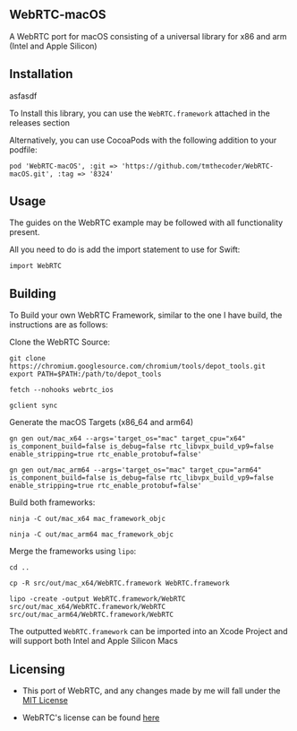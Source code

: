 ## WebRTC-macOS

A WebRTC port for macOS consisting of a universal library for x86 and arm (Intel and Apple Silicon)

## Installation

asfasdf

To Install this library, you can use the `WebRTC.framework` attached in the releases section

Alternatively, you can use CocoaPods with the following addition to your podfile:

```
pod 'WebRTC-macOS', :git => 'https://github.com/tmthecoder/WebRTC-macOS.git', :tag => '8324'
```

## Usage

The guides on the WebRTC example may be followed with all functionality present.

All you need to do is add the import statement to use for Swift:

``` 
import WebRTC
```

## Building
To Build your own WebRTC Framework, similar to the one I have build,
the instructions are as follows:

Clone the WebRTC Source:

```
git clone https://chromium.googlesource.com/chromium/tools/depot_tools.git
export PATH=$PATH:/path/to/depot_tools

fetch --nohooks webrtc_ios

gclient sync
```

Generate the macOS Targets (x86_64 and arm64)

```
gn gen out/mac_x64 --args='target_os="mac" target_cpu="x64" is_component_build=false is_debug=false rtc_libvpx_build_vp9=false enable_stripping=true rtc_enable_protobuf=false'

gn gen out/mac_arm64 --args='target_os="mac" target_cpu="arm64" is_component_build=false is_debug=false rtc_libvpx_build_vp9=false enable_stripping=true rtc_enable_protobuf=false'

```

Build both frameworks:

```
ninja -C out/mac_x64 mac_framework_objc

ninja -C out/mac_arm64 mac_framework_objc
```

Merge the frameworks using `lipo`:

```
cd ..

cp -R src/out/mac_x64/WebRTC.framework WebRTC.framework

lipo -create -output WebRTC.framework/WebRTC src/out/mac_x64/WebRTC.framework/WebRTC src/out/mac_arm64/WebRTC.framework/WebRTC
```
The outputted `WebRTC.framework` can be imported into an Xcode Project and will support both Intel and Apple Silicon Macs

## Licensing

- This port of WebRTC, and any changes made by me will fall under the [MIT License](https://github.com/tmthecoder/WebRTC-macOS/blob/main/LICENSE)

- WebRTC's license can be found [here](https://webrtc.org/support/license)
